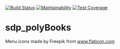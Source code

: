 [![Build Status](https://api.cirrus-ci.com/github/PolyBooks/sdp_polyBooks.svg)](https://cirrus-ci.com/github/PolyBooks/sdp_polyBooks) [![Maintainability](https://api.codeclimate.com/v1/badges/88d946d75c7ee7b15a2c/maintainability)](https://codeclimate.com/github/PolyBooks/sdp_polyBooks/maintainability) [![Test Coverage](https://api.codeclimate.com/v1/badges/88d946d75c7ee7b15a2c/test_coverage)](https://codeclimate.com/github/PolyBooks/sdp_polyBooks/test_coverage)

# sdp_polyBooks

Menu icons made by Freepik from www.flaticon.com